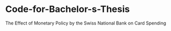 # Code-for-Bachelor-s-Thesis
The Effect of Monetary Policy by the Swiss National Bank on Card Spending
